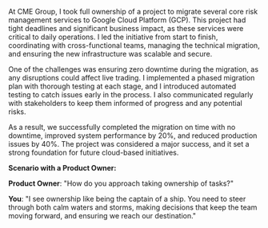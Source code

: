At CME Group, I took full ownership of a project to migrate several core risk management services to Google Cloud Platform (GCP). This project had tight deadlines and significant business impact, as these services were critical to daily operations. I led the initiative from start to finish, coordinating with cross-functional teams, managing the technical migration, and ensuring the new infrastructure was scalable and secure.

One of the challenges was ensuring zero downtime during the migration, as any disruptions could affect live trading. I implemented a phased migration plan with thorough testing at each stage, and I introduced automated testing to catch issues early in the process. I also communicated regularly with stakeholders to keep them informed of progress and any potential risks.

As a result, we successfully completed the migration on time with no downtime, improved system performance by 20%, and reduced production issues by 40%. The project was considered a major success, and it set a strong foundation for future cloud-based initiatives.

**Scenario with a Product Owner:**

**Product Owner**: "How do you approach taking ownership of tasks?"

**You**: "I see ownership like being the captain of a ship. You need to steer through both calm waters and storms, making decisions that keep the team moving forward, and ensuring we reach our destination."
